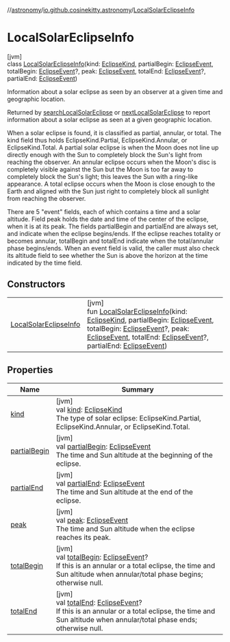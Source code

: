 //[astronomy](../../../index.md)/[io.github.cosinekitty.astronomy](../index.md)/[LocalSolarEclipseInfo](index.md)

# LocalSolarEclipseInfo

[jvm]\
class [LocalSolarEclipseInfo](index.md)(kind: [EclipseKind](../-eclipse-kind/index.md), partialBegin: [EclipseEvent](../-eclipse-event/index.md), totalBegin: [EclipseEvent](../-eclipse-event/index.md)?, peak: [EclipseEvent](../-eclipse-event/index.md), totalEnd: [EclipseEvent](../-eclipse-event/index.md)?, partialEnd: [EclipseEvent](../-eclipse-event/index.md))

Information about a solar eclipse as seen by an observer at a given time and geographic location.

Returned by [searchLocalSolarEclipse](../search-local-solar-eclipse.md) or [nextLocalSolarEclipse](../next-local-solar-eclipse.md) to report information about a solar eclipse as seen at a given geographic location.

When a solar eclipse is found, it is classified as partial, annular, or total. The kind field thus holds EclipseKind.Partial, EclipseKind.Annular, or EclipseKind.Total. A partial solar eclipse is when the Moon does not line up directly enough with the Sun to completely block the Sun's light from reaching the observer. An annular eclipse occurs when the Moon's disc is completely visible against the Sun but the Moon is too far away to completely block the Sun's light; this leaves the Sun with a ring-like appearance. A total eclipse occurs when the Moon is close enough to the Earth and aligned with the Sun just right to completely block all sunlight from reaching the observer.

There are 5 "event" fields, each of which contains a time and a solar altitude. Field peak holds the date and time of the center of the eclipse, when it is at its peak. The fields partialBegin and partialEnd are always set, and indicate when the eclipse begins/ends. If the eclipse reaches totality or becomes annular, totalBegin and totalEnd indicate when the total/annular phase begins/ends. When an event field is valid, the caller must also check its altitude field to see whether the Sun is above the horizon at the time indicated by the time field. </remarks>

## Constructors

| | |
|---|---|
| [LocalSolarEclipseInfo](-local-solar-eclipse-info.md) | [jvm]<br>fun [LocalSolarEclipseInfo](-local-solar-eclipse-info.md)(kind: [EclipseKind](../-eclipse-kind/index.md), partialBegin: [EclipseEvent](../-eclipse-event/index.md), totalBegin: [EclipseEvent](../-eclipse-event/index.md)?, peak: [EclipseEvent](../-eclipse-event/index.md), totalEnd: [EclipseEvent](../-eclipse-event/index.md)?, partialEnd: [EclipseEvent](../-eclipse-event/index.md)) |

## Properties

| Name | Summary |
|---|---|
| [kind](kind.md) | [jvm]<br>val [kind](kind.md): [EclipseKind](../-eclipse-kind/index.md)<br>The type of solar eclipse: EclipseKind.Partial, EclipseKind.Annular, or EclipseKind.Total. |
| [partialBegin](partial-begin.md) | [jvm]<br>val [partialBegin](partial-begin.md): [EclipseEvent](../-eclipse-event/index.md)<br>The time and Sun altitude at the beginning of the eclipse. |
| [partialEnd](partial-end.md) | [jvm]<br>val [partialEnd](partial-end.md): [EclipseEvent](../-eclipse-event/index.md)<br>The time and Sun altitude at the end of the eclipse. |
| [peak](peak.md) | [jvm]<br>val [peak](peak.md): [EclipseEvent](../-eclipse-event/index.md)<br>The time and Sun altitude when the eclipse reaches its peak. |
| [totalBegin](total-begin.md) | [jvm]<br>val [totalBegin](total-begin.md): [EclipseEvent](../-eclipse-event/index.md)?<br>If this is an annular or a total eclipse, the time and Sun altitude when annular/total phase begins; otherwise null. |
| [totalEnd](total-end.md) | [jvm]<br>val [totalEnd](total-end.md): [EclipseEvent](../-eclipse-event/index.md)?<br>If this is an annular or a total eclipse, the time and Sun altitude when annular/total phase ends; otherwise null. |
